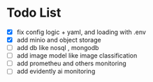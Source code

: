# Todo List

- [X] fix config logic + yaml, and loading with .env
- [X] add minio and object storage
- [ ] add db like nosql , mongodb
- [ ] add image model like image classification
- [ ] add prometheu and others monitoring
- [ ] add evidently ai monitoring
